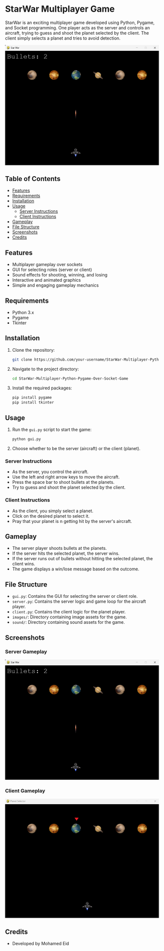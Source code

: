 # StarWar Multiplayer Game

StarWar is an exciting multiplayer game developed using Python, Pygame, and Socket programming. One player acts as the server and controls an aircraft, trying to guess and shoot the planet selected by the client. The client simply selects a planet and tries to avoid detection.

![Game Screenshot](screenshots/server_gameplay.png)

## Table of Contents
- [Features](#features)
- [Requirements](#requirements)
- [Installation](#installation)
- [Usage](#usage)
  - [Server Instructions](#server-instructions)
  - [Client Instructions](#client-instructions)
- [Gameplay](#gameplay)
- [File Structure](#file-structure)
- [Screenshots](#screenshots)
- [Credits](#credits)

## Features
- Multiplayer gameplay over sockets
- GUI for selecting roles (server or client)
- Sound effects for shooting, winning, and losing
- Interactive and animated graphics
- Simple and engaging gameplay mechanics

## Requirements
- Python 3.x
- Pygame
- Tkinter

## Installation
1. Clone the repository:
    ```sh
    git clone https://github.com/your-username/StarWar-Multiplayer-Python-Pygame-Over-Socket-Game.git
    ```
2. Navigate to the project directory:
    ```sh
    cd StarWar-Multiplayer-Python-Pygame-Over-Socket-Game
    ```
3. Install the required packages:
    ```sh
    pip install pygame
    pip install tkinter
    ```

## Usage
1. Run the `gui.py` script to start the game:
    ```sh
    python gui.py
    ```

2. Choose whether to be the server (aircraft) or the client (planet).

### Server Instructions
- As the server, you control the aircraft.
- Use the left and right arrow keys to move the aircraft.
- Press the space bar to shoot bullets at the planets.
- Try to guess and shoot the planet selected by the client.

### Client Instructions
- As the client, you simply select a planet.
- Click on the desired planet to select it.
- Pray that your planet is n getting hit by the server's aircraft.

## Gameplay
- The server player shoots bullets at the planets.
- If the server hits the selected planet, the server wins.
- If the server runs out of bullets without hitting the selected planet, the client wins.
- The game displays a win/lose message based on the outcome.

## File Structure
- `gui.py`: Contains the GUI for selecting the server or client role.
- `server.py`: Contains the server logic and game loop for the aircraft player.
- `client.py`: Contains the client logic for the planet player.
- `images/`: Directory containing image assets for the game.
- `sound/`: Directory containing sound assets for the game.

## Screenshots


### Server Gameplay
![Server Gameplay](screenshots/server_gameplay.png)

### Client Gameplay
![Client Gameplay](screenshots/client_gameplay.png)



## Credits
- Developed by Mohamed Eid
